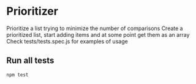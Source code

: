 # Prioritizer
Prioritize a list trying to minimize the number of comparisons
Create a prioritized list, start adding items and at some point get them as an array
Check tests/tests.spec.js for examples of usage

## Run all tests

    npm test

